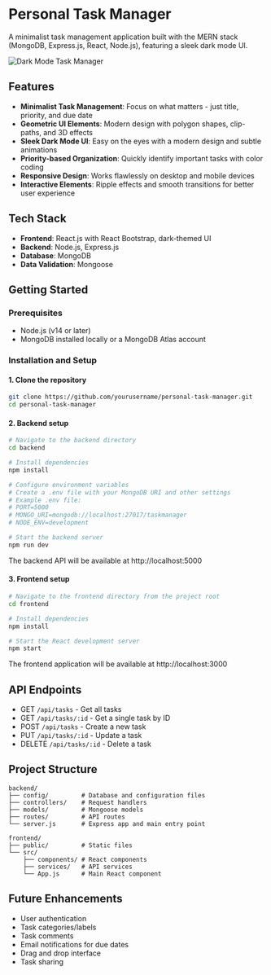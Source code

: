 # Personal Task Manager

A minimalist task management application built with the MERN stack (MongoDB, Express.js, React, Node.js), featuring a sleek dark mode UI.

![Dark Mode Task Manager](https://via.placeholder.com/800x400/121212/ffffff?text=Geometric+Dark+Mode+Task+Manager)

## Features

- **Minimalist Task Management**: Focus on what matters - just title, priority, and due date
- **Geometric UI Elements**: Modern design with polygon shapes, clip-paths, and 3D effects
- **Sleek Dark Mode UI**: Easy on the eyes with a modern design and subtle animations
- **Priority-based Organization**: Quickly identify important tasks with color coding
- **Responsive Design**: Works flawlessly on desktop and mobile devices
- **Interactive Elements**: Ripple effects and smooth transitions for better user experience

## Tech Stack

- **Frontend**: React.js with React Bootstrap, dark-themed UI
- **Backend**: Node.js, Express.js
- **Database**: MongoDB
- **Data Validation**: Mongoose

## Getting Started

### Prerequisites

- Node.js (v14 or later)
- MongoDB installed locally or a MongoDB Atlas account

### Installation and Setup

#### 1. Clone the repository

```bash
git clone https://github.com/yourusername/personal-task-manager.git
cd personal-task-manager
```

#### 2. Backend setup

```bash
# Navigate to the backend directory
cd backend

# Install dependencies
npm install

# Configure environment variables
# Create a .env file with your MongoDB URI and other settings
# Example .env file:
# PORT=5000
# MONGO_URI=mongodb://localhost:27017/taskmanager
# NODE_ENV=development

# Start the backend server
npm run dev
```

The backend API will be available at http://localhost:5000

#### 3. Frontend setup

```bash
# Navigate to the frontend directory from the project root
cd frontend

# Install dependencies
npm install

# Start the React development server
npm start
```

The frontend application will be available at http://localhost:3000

## API Endpoints

- GET `/api/tasks` - Get all tasks
- GET `/api/tasks/:id` - Get a single task by ID
- POST `/api/tasks` - Create a new task
- PUT `/api/tasks/:id` - Update a task
- DELETE `/api/tasks/:id` - Delete a task

## Project Structure

```
backend/
├── config/         # Database and configuration files
├── controllers/    # Request handlers
├── models/         # Mongoose models
├── routes/         # API routes
└── server.js       # Express app and main entry point

frontend/
├── public/         # Static files
└── src/
    ├── components/ # React components
    ├── services/   # API services
    └── App.js      # Main React component
```

## Future Enhancements

- User authentication
- Task categories/labels
- Task comments
- Email notifications for due dates
- Drag and drop interface
- Task sharing
